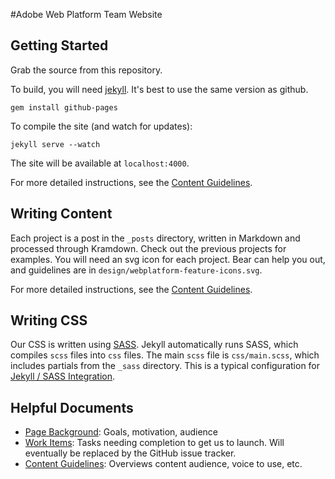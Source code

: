 #Adobe Web Platform Team Website

## Getting Started

Grab the source from this repository.

To build, you will need [jekyll](http://jekyllrb.com/). It's best to use the same version as github.

```
gem install github-pages
```

To compile the site (and watch for updates):

```
jekyll serve --watch
```

The site will be available at `localhost:4000`.

For more detailed instructions, see the [Content Guidelines][content-guidelines].

## Writing Content

Each project is a post in the `_posts` directory, written in Markdown and processed through Kramdown. Check out the previous projects for examples. You will need an svg icon for each project. Bear can help you out, and guidelines are in `design/webplatform-feature-icons.svg`.

For more detailed instructions, see the [Content Guidelines][content-guidelines].

## Writing CSS

Our CSS is written using [SASS][sass]. Jekyll automatically runs SASS, which compiles `scss` files into `css` files. The main `scss` file is `css/main.scss`, which includes partials from the `_sass` directory. This is a typical configuration for [Jekyll / SASS Integration][jekyll-sass].

## Helpful Documents

* [Page Background][page-background]: Goals, motivation, audience
* [Work Items][work-items]: Tasks needing completion to get us to launch. Will eventually be replaced by the GitHub issue tracker.
* [Content Guidelines][content-guidelines]: Overviews content audience, voice to use, etc.

[page-background]: https://docs.google.com/a/601t.com/document/d/138bQxJiOTA6qf3i8onAuWv6FaCzutgDEemBtXM7xeLk/
[work-items]: https://docs.google.com/a/601t.com/spreadsheets/d/1FXeY492Jt-YgZjF14dmM6FfyDgjHLpc_MSc853HySwg/
[content-guidelines]: https://docs.google.com/a/601t.com/document/d/1TweYWVP9CZASX_iA2NraVVvjUuG2Cx9uAZwUqn4WEng/
[jekyll-sass]: http://jekyllrb.com/docs/assets/#sassscss
[sass]: http://sass-lang.com